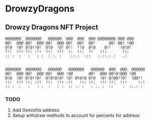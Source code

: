 # DrowzyDragons
## Drowzy Dragons NFT Project

```
@@@@@@@  @@@@@@@   @@@@@@  @@@  @@@  @@@ @@@@@@@@ @@@ @@@      
@@!  @@@ @@!  @@@ @@!  @@@ @@!  @@!  @@!      @@! @@! !@@      
@!@  !@! @!@!!@!  @!@  !@! @!!  !!@  @!@    @!!    !@!@!       
!!:  !!! !!: :!!  !!:  !!!  !:  !!:  !!   !!:       !!:        
:: :  :   :   : :  : :. :    ::.:  :::   :.::.: :   .:         
                                                               
                                                               
@@@@@@@  @@@@@@@   @@@@@@   @@@@@@@   @@@@@@  @@@  @@@  @@@@@@ 
@@!  @@@ @@!  @@@ @@!  @@@ !@@       @@!  @@@ @@!@!@@@ !@@     
@!@  !@! @!@!!@!  @!@!@!@! !@! @!@!@ @!@  !@! @!@@!!@!  !@@!!  
!!:  !!! !!: :!!  !!:  !!! :!!   !!: !!:  !!! !!:  !!!     !:! 
:: :  :   :   : :  :   : :  :: :: :   : :. :  ::    :  ::.: :  
```

### TODO
1. Add 0xmisfits address
2. Setup withdraw methods to account for percents for address
